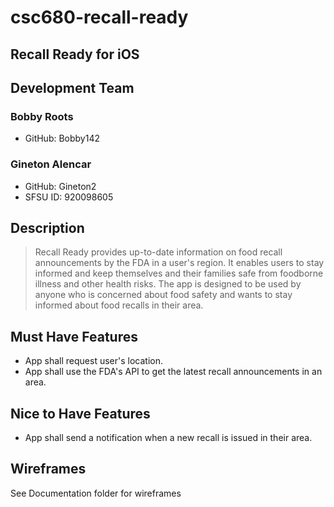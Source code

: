 # csc680-recall-ready
## Recall Ready for iOS
## Development Team
### Bobby Roots 
- GitHub: Bobby142

### Gineton Alencar
- GitHub: Gineton2
- SFSU ID: 920098605
## Description
> Recall Ready provides up-to-date information on food recall announcements by the FDA in a user's region. It enables users to stay informed and keep themselves and their families safe from foodborne illness and other health risks. The app is designed to be used by anyone who is concerned about food safety and wants to stay informed about food recalls in their area. 

## Must Have Features
- App shall request user's location.
- App shall use the FDA's API to get the latest recall announcements in an area.

## Nice to Have Features
- App shall send a notification when a new recall is issued in their area.
## Wireframes
See Documentation folder for wireframes